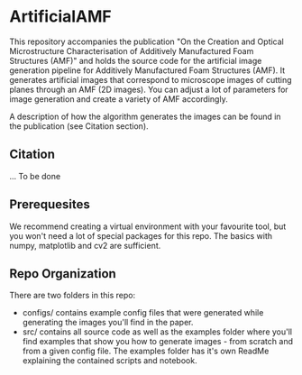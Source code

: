# ArtificialAMF
This repository accompanies the publication "On the Creation and Optical Microstructure Characterisation of Additively Manufactured Foam Structures (AMF)" and holds the source code for the artificial image generation pipeline for Additively Manufactured Foam Structures (AMF). It generates artificial images that correspond to microscope images of cutting planes through an AMF (2D images). You can adjust a lot of parameters for image generation and create a variety of AMF accordingly. 

A description of how the algorithm generates the images can be found in the publication (see Citation section).

## Citation
... To be done   

## Prerequesites
We recommend creating a virtual environment with your favourite tool, but you won't need a lot of special packages for this repo.
The basics with numpy, matplotlib and cv2 are sufficient. 

## Repo Organization
There are two folders in this repo:
- configs/ contains example config files that were generated while generating the images you'll find in the paper.
- src/ contains all source code as well as the examples folder where you'll find examples that show you how to generate images - from scratch and from a given config file. The examples folder has it's own ReadMe explaining the contained scripts and notebook.
